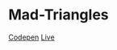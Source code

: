 # Mad-Triangles
[Codepen](https://codepen.io/SinhaAmrit/pen/OJoBezy)
[Live](https://sinhaamrit.github.io/Mad-Triangles/)

